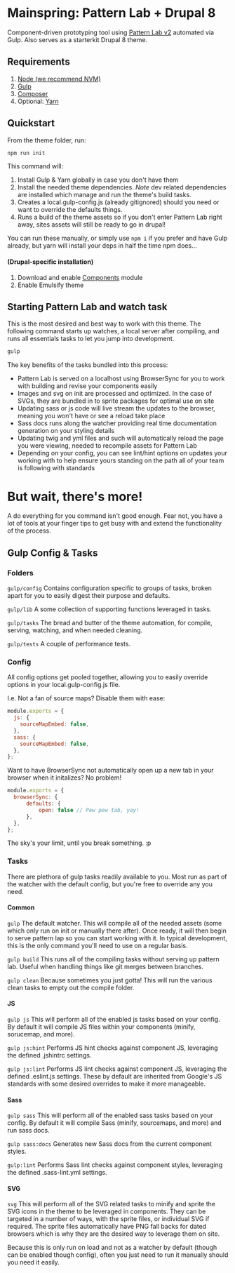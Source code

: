 # Mainspring: Pattern Lab + Drupal 8

Component-driven prototyping tool using [Pattern Lab v2](http://patternlab.io/) automated via Gulp. Also serves as a starterkit Drupal 8 theme.

## Requirements

  1. [Node (we recommend NVM)](https://github.com/creationix/nvm)
  2. [Gulp](http://gulpjs.com/)
  3. [Composer](https://getcomposer.org/)
  4. Optional: [Yarn](https://github.com/yarnpkg/yarn)

## Quickstart

From the theme folder, run:

```bash
npm run init
```

This command will:

1. Install Gulp & Yarn globally in case you don't have them
2. Install the needed theme dependencies. *Note* dev related dependencies are installed which manage and run the theme's build tasks.
3. Creates a local.gulp-config.js (already gitignored) should you need or want to override the defaults things.
4. Runs a build of the theme assets so if you don't enter Pattern Lab right away, sites assets will still be ready to go in drupal!

You can run these manually, or simply use `npm i` if you prefer and have Gulp already, but yarn will install your deps in half the time npm does...

#### (Drupal-specific installation)

  1. Download and enable [Components](https://www.drupal.org/project/components) module
  2. Enable Emulsify theme

## Starting Pattern Lab and watch task

This is the most desired and best way to work with this theme. The following command starts up watches, a local server after compiling, and runs all essentials tasks to let you jump into development.

  ```bash
  gulp
  ```

The key benefits of the tasks bundled into this process:

* Pattern Lab is served on a localhost using BrowserSync for you to work with building and revise your components easily
* Images and svg on init are processed and optimized. In the case of SVGs, they are bundled in to sprite packages for optimal use on site
* Updating sass or js code will live stream the updates to the browser, meaning you won't have or see a reload take place
* Sass docs runs along the watcher providing real time documentation generation on your styling details
* Updating twig and yml files and such will automatically reload the page you were viewing, needed to recompile assets for Pattern Lab
* Depending on your config, you can see lint/hint options on updates your working with to help ensure yours standing on the path all of your team is following with standards

# But wait, there's more!

A do everything for you command isn't good enough. Fear not, you have a lot of tools at your finger tips to get busy with and extend the functionality of the process.

## Gulp Config & Tasks

### Folders

`gulp/config` Contains configuration specific to groups of tasks, broken apart for you to easily digest their purpose and defaults.

`gulp/lib` A some collection of supporting functions leveraged in tasks.

`gulp/tasks` The bread and butter of the theme automation, for compile, serving, watching, and when needed cleaning.

`gulp/tests` A couple of performance tests.

### Config

All config options get pooled together, allowing you to easily override options in your local.gulp-config.js file.

I.e. Not a fan of source maps? Disable them with ease:
```js
module.exports = {
  js: {
    sourceMapEmbed: false,
  },
  sass: {
    sourceMapEmbed: false,
  },
};
```

Want to have BrowserSync not automatically open up a new tab in your browser when it initalizes? No problem!

```js
module.exports = {
  browserSync: {
      defaults: {
          open: false // Pew pew tab, yay!
      },
  },
};
```

The sky's your limit, until you break something. :p

### Tasks

There are plethora of gulp tasks readily available to you. Most run as part of the watcher with the default config, but you're free to override any you need.

#### Common

`gulp` The default watcher. This will compile all of the needed assets (some which only run on init or manually there after). Once ready, it will then begin to serve pattern lap so you can start working with it. In typical development, this is the only command you'll need to use on a regular basis.

`gulp build` This runs all of the compiling tasks without serving up pattern lab. Useful when handling things like git merges between branches.

`gulp clean` Because sometimes you just gotta! This will run the various clean tasks to empty out the compile folder.

#### JS

`gulp js` This will perform all of the enabled js tasks based on your config. By default it will compile JS files within your components (minify, sorucemap, and more).

`gulp js:hint` Performs JS hint checks against component JS, leveraging the defined .jshintrc settings.

`gulp js:lint` Performs JS lint checks against component JS, leveraging the defined .eslint.js settings. These by default are inherited from Google's JS standards with some desired overrides to make it more manageable.

#### Sass

`gulp sass` This will perform all of the enabled sass tasks based on your config. By default it will compile Sass (minify, sourcemaps, and more) and run sass docs.

`gulp sass:docs` Generates new Sass docs from the current component styles.

`gulp:lint` Performs Sass lint checks against component styles, leveraging the defined .sass-lint.yml settings.

#### SVG

`svg` This will perform all of the SVG related tasks to minify and sprite the SVG icons in the theme to be leveraged in components. They can be targeted in a number of ways, with the sprite files, or individual SVG if required. The sprite files automatically have PNG fall backs for dated browsers which is why they are the desired way to leverage them on site.

Because this is only run on load and not as a watcher by default (though can be enabled though config), often you just need to run it manually should you need it easily.
